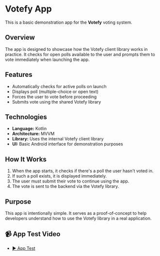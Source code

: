 # Votefy App

This is a basic demonstration app for the **Votefy** voting system.

## Overview

The app is designed to showcase how the Votefy client library works in practice. It checks for open polls available to the user and prompts them to vote immediately when launching the app.

## Features

- Automatically checks for active polls on launch
- Displays poll (multiple-choice or open text)
- Forces the user to vote before proceeding
- Submits vote using the shared Votefy library

## Technologies

- **Language:** Kotlin
- **Architecture:** MVVM
- **Library:** Uses the internal Votefy client library
- **UI:** Basic Android interface for demonstration purposes

## How It Works

1. When the app starts, it checks if there's a poll the user hasn't voted in.
2. If such a poll exists, it is displayed immediately.
3. The user must submit their vote to continue using the app.
4. The vote is sent to the backend via the Votefy library.

## Purpose

This app is intentionally simple. It serves as a proof-of-concept to help developers understand how to use the Votefy library in a real application.

## 📹 App Test Video

- [▶️ App Test](./App_Demo.mov)
